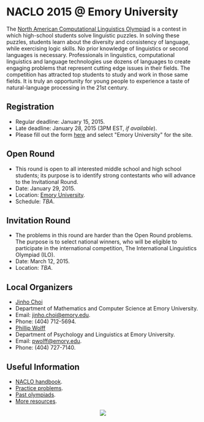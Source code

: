 # NACLO 2015 @ Emory University

The [North American Computational Linguistics Olympiad](http://www.nacloweb.org) is a contest in which high-school students solve linguistic puzzles. In solving these puzzles, students learn about the diversity and consistency of language, while exercising logic skills. No prior knowledge of linguistics or second languages is necessary. Professionals in linguistics, computational linguistics and language technologies use dozens of languages to create engaging problems that represent cutting edge issues in their fields. The competition has attracted top students to study and work in those same fields. It is truly an opportunity for young people to experience a taste of natural-language processing in the 21st century.

## Registration
* Regular deadline: January 15, 2015.
* Late deadline: January 28, 2015 (3PM EST, _if available_).
* Please fill out the form [here](http://www.nacloweb.org/register_student.php) and select "Emory University" for the site.

## Open Round
* This round is open to all interested middle school and high school students; its purpose is to identify strong contestants who will advance to the Invitational Round.
* Date: January 29, 2015.
* Location: [Emory University](http://emory.edu).
* Schedule: _TBA_.

## Invitation Round
* The problems in this round are harder than the Open Round problems. The purpose is to select national winners, who will be eligible to participate in the international competition, The International Linguistics Olympiad (ILO).
* Date: March 12, 2015.
* Location: _TBA_.

## Local Organizers
* [Jinho Choi](http://mathcs.emory.edu/~choi)
 * Department of Mathematics and Computer Science at Emory University.
 * Email: jinho.choi@emory.edu.
 * Phone: (404) 712-5694.
* [Phillip Wolff](http://psychology.emory.edu/cognition/wolff/)
 * Department of Psychology and Linguistics at Emory University.
 * Email: pwolff@emory.edu.
 * Phone: (404) 727-7140.

## Useful Information
* [NACLO handbook](http://www.nacloweb.org/resources/handbook/naclo2015handbook.pdf).
* [Practice problems](http://www.nacloweb.org/practice.php).
* [Past olympiads](http://www.nacloweb.org/past_olympiads.php).
* [More resources](http://www.nacloweb.org/resources.php).

<p align="center"><img src="https://dl.dropboxusercontent.com/u/15060914/img/clir-hz-280bk.jpg"/></p>
